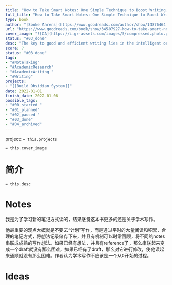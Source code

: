 ```yaml
---
title: "How to Take Smart Notes: One Simple Technique to Boost Writing, Learning and Thinking – for Students, Academics and Nonfiction Book Writers"
full_title: "How to Take Smart Notes: One Simple Technique to Boost Writing, Learning and Thinking – for Students, Academics and Nonfiction Book Writers"
type: book
author: "[Sönke Ahrens](https://www.goodreads.com/author/show/14876464.S_nke_Ahrens)"
url: "https://www.goodreads.com/book/show/34507927-how-to-take-smart-notes?from_search=true&from_srp=true&qid=rKW9ZBQ33e&rank=1"
cover_image: "![CA](https://i.gr-assets.com/images/S/compressed.photo.goodreads.com/books/1488937626l/34507927._SY475_.jpg)"
status: "#03_done"
desc: "The key to good and efficient writing lies in the intelligent organisation of ideas and notes. This book helps students, academics and nonfiction writers to get more done, write intelligent texts and learn for the long run. It teaches you how to take smart notes and ensure they bring you and your projects forward. The Take Smart Notes principle is based on established psychological insight and draws from a tried and tested note-taking-technique. This is the first comprehensive guide and description of this system in English, and not only does it explain how it works, but also why. It suits students and academics in the social sciences and humanities, nonfiction writers and others who are in the business of reading, thinking and writing. Instead of wasting your time searching for notes, quotes or references, you can focus on what really counts: thinking, understanding and developing new ideas in writing. It does not matter if you prefer taking notes with pen and paper or on a computer, be it Windows, Mac or Linux. And you can start right away."
score: 7
status: "#03_done"
tags:
- "#NoteTaking"
- "#AcademicResearch"
- "#AcademicWriting "
- "#Writing" 
projects: 
- "[[Build Obsidian System]]"
date: 2022-01-01
finish_date: 2022-01-06
possible_tags: 
- "#00_started "
- "#01_planned"
- "#02_paused "
- "#03_done" 
- "#04_archived"
---
```


project: `= this.projects`

`= this.cover_image`

# 简介
`= this.desc`

# Notes

我是为了学习新的笔记方式读的，结果感觉这本书更多的还是关于学术写作。

他最重要的观点大概就是不要去“计划”写作，而是通过平时的大量阅读和积累，合理的笔记方式，将想法记录储存下来，并且有机制可以时常回顾，将不同的notes串联成成熟的写作想法。如果已经有想法，并且有reference了，那么串联起来变成一个draft就没有那么困难，如果已经有了draft，那么对它进行修改，使他读起来通顺就没有那么困难。作者认为学术写作不应该是一个从0开始的过程。

# Ideas


